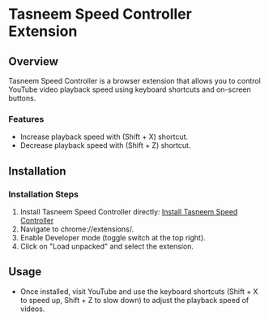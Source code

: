  <h1>Tasneem Speed Controller Extension</h1>

<h2>Overview</h2>
<p>Tasneem Speed Controller is a browser extension that allows you to control YouTube video playback speed using keyboard shortcuts and on-screen buttons.</p>

<h3>Features</h3>
<ul>
        <li>Increase playback speed with (Shift + X) shortcut.</li>
        <li>Decrease playback speed with (Shift + Z) shortcut.</li>
</ul>

<h2>Installation</h2>

<h3>Installation Steps</h3>
    <ol>
        <li>Install Tasneem Speed Controller directly:
            <a href="https://github.com/t4sn33m-s4h4t/YouTube-Speed-Controller-/raw/main/Tasneem%20Speed%20Controller.zip" download>Install Tasneem Speed Controller</a>
        </li>

  <li> Navigate to chrome://extensions/.</li>

  <li> Enable Developer mode (toggle switch at the top right).

  <li> Click on "Load unpacked" and select the extension.
    </ol>
    
<h2>Usage</h2>
    <ul>
        <li>Once installed, visit YouTube and use the keyboard shortcuts (Shift + X to speed up, Shift + Z to slow down) to adjust the playback speed of videos.</li>
    </ul>

